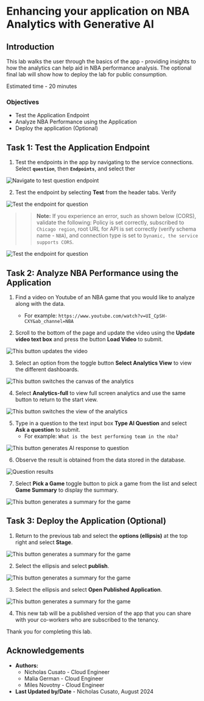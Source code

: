 # Enhancing your application on NBA Analytics with Generative AI

## Introduction

This lab walks the user through the basics of the app - providing insights to how the analytics can help aid in NBA performance analysis. The optional final lab will show how to deploy the lab for public consumption.

Estimated time - 20 minutes

### Objectives

* Test the Application Endpoint
* Analyze NBA Performance using the Application
* Deploy the application (Optional)

## Task 1: Test the Application Endpoint

1. Test the endpoints in the app by navigating to the service connections. Select **`question`**, then **`Endpoints`**, and select ther

  ![Navigate to test question endpoint](./images/test-question.png "")

2. Test the endpoint by selecting **Test** from the header tabs. Verify 

  ![Test the endpoint for question](./images/test-success.png "")

>>**Note:** If you experience an error, such as shown below (CORS), validate the following: Policy is set correctly, subscribed to `Chicago region`, root URL for API is set correctly (verify schema name - `NBA`), and connection type is set to `Dynamic, the service supports CORS`.

  ![Test the endpoint for question](./images/test-cors.png "")

## Task 2: Analyze NBA Performance using the Application

1. Find a video on Youtube of an NBA game that you would like to analyze along with the data. 
	* For example: `https://www.youtube.com/watch?v=UI_CpSH-CXY&ab_channel=NBA`

2. Scroll to the bottom of the page and update the video using the **Update video text box** and press the button **Load Video** to submit.

  ![This button updates the video](./images/update-video.png "")

3. Select an option from the toggle button **Select Analytics View** to view the different dashboards.

  ![This button switches the canvas of the analytics](./images/toggle-analytics.png "")

4. Select **Analytics-full** to view full screen analytics and use the same button to return to the start view.

  ![This button switches the view of the analytics](./images/toggle-view.png "")

5. Type in a question to the text input box **Type AI Question** and select **Ask a question** to submit. 
	* For example: `What is the best performing team in the nba?`

  ![This button generates AI response to question](./images/question.png "")

6. Observe the result is obtained from the data stored in the database.

  ![Question results](./images/question-result.png "")

7. Select **Pick a Game** toggle button to pick a game from the list and select **Game Summary** to display the summary.

  ![This button generates a summary for the game](./images/summary.png "")

## Task 3: Deploy the Application (Optional)

1. Return to the previous tab and select the **options (ellipsis)** at the top right and select **Stage**.

  ![This button generates a summary for the game](./images/stage.png "")

2. Select the ellipsis and select **publish**.

  ![This button generates a summary for the game](./images/publish.png "")

3. Select the ellipsis and select **Open Published Application**.

  ![This button generates a summary for the game](./images/view-publish.png "")

4. This new tab will be a published version of the app that you can share with your co-workers who are subscribed to the tenancy.

Thank you for completing this lab.

## Acknowledgements

* **Authors:**
	* Nicholas Cusato - Cloud Engineer
	* Malia German - Cloud Engineer
	* Miles Novotny - Cloud Engineer
* **Last Updated by/Date** - Nicholas Cusato, August 2024